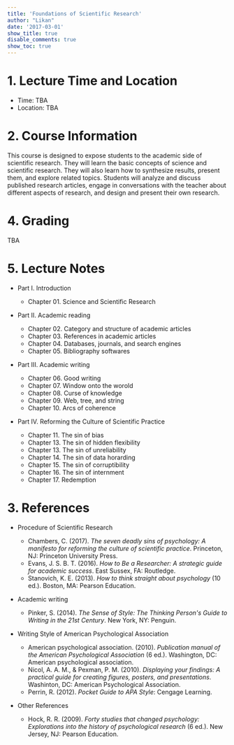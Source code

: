 ```yaml
---
title: 'Foundations of Scientific Research'
author: "Likan"
date: '2017-03-01'
show_title: true
disable_comments: true
show_toc: true
---
```

# 1. Lecture Time and Location
- Time: TBA
- Location: TBA

# 2. Course Information

This course is designed to expose students to the academic side of scientific research. They will learn the basic concepts of science and scientific research. They will also learn how to synthesize results, present them, and explore related topics. Students will analyze and discuss published research articles, engage in conversations with the teacher about different aspects of research, and design and present their own research.

# 4. Grading

TBA

# 5. Lecture Notes

- Part I. Introduction
    - Chapter 01. Science and Scientific Research

- Part II. Academic reading
    - Chapter 02. Category and structure of academic articles
    - Chapter 03. References in academic articles
    - Chapter 04. Databases, journals, and search engines
    - Chapter 05. Bibliography softwares

- Part III. Academic writing
    - Chapter 06. Good writing
    - Chapter 07. Window onto the worold
    - Chapter 08. Curse of knowledge
    - Chapter 09. Web, tree, and string
    - Chapter 10. Arcs of coherence

- Part IV. Reforming the Culture of Scientific Practice
    - Chapter 11. The sin of bias
    - Chapter 13. The sin of hidden flexibility
    - Chapter 13. The sin of unreliability
    - Chapter 14. The sin of data horarding
    - Chapter 15. The sin of corruptibility
    - Chapter 16. The sin of internment
    - Chapter 17. Redemption

# 3. References

- Procedure of Scientific Research
    - Chambers, C. (2017). *The seven deadly sins of psychology: A manifesto for reforming the culture of scientific practice*. Princeton, NJ: Princeton University Press.
    - Evans, J. S. B. T. (2016). *How to Be a Researcher: A strategic guide for academic success*. East Sussex, FA: Routledge.
    - Stanovich, K. E. (2013). *How to think straight about psychology* (10 ed.). Boston, MA: Pearson Education.

- Academic writing
    - Pinker, S. (2014). *The Sense of Style: The Thinking Person's Guide to Writing in the 21st Century*. New York, NY: Penguin.

- Writing Style of American Psychological Association
    - American psychological association. (2010). *Publication manual of the American Psychological Association* (6 ed.). Washington, DC: American psychological association.
    - Nicol, A. A. M., & Pexman, P. M. (2010). *Displaying your findings: A practical guide for creating figures, posters, and presentations*. Washinton, DC: American Psychological Association.
    - Perrin, R. (2012). *Pocket Guide to APA Style*: Cengage Learning.

- Other References
    - Hock, R. R. (2009). *Forty studies that changed psychology: Explorations into the history of psychological research* (6 ed.). New Jersey, NJ: Pearson Education.
